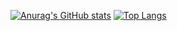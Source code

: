 [![Anurag's GitHub stats](https://github-readme-stats.vercel.app/api?username=shion24hub)](https://github.com/anuraghazra/github-readme-stats)
[![Top Langs](https://github-readme-stats.vercel.app/api/top-langs/?username=shion24hub)](https://github.com/anuraghazra/github-readme-stats)
